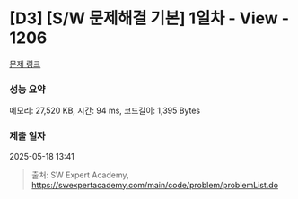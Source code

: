 # [D3] [S/W 문제해결 기본] 1일차 - View - 1206 

[문제 링크](https://swexpertacademy.com/main/code/problem/problemDetail.do?contestProbId=AV134DPqAA8CFAYh) 

### 성능 요약

메모리: 27,520 KB, 시간: 94 ms, 코드길이: 1,395 Bytes

### 제출 일자

2025-05-18 13:41



> 출처: SW Expert Academy, https://swexpertacademy.com/main/code/problem/problemList.do